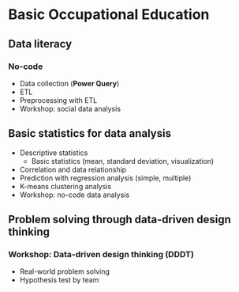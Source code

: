 # Basic Occupational Education

## Data literacy

### No-code
- Data collection (**Power Query**)
- ETL
- Preprocessing with ETL
- Workshop: social data analysis
## Basic statistics for data analysis
  - Descriptive statistics
    - Basic statistics (mean, standard deviation, visualization)
  - Correlation and data relationship
  - Prediction with regression analysis (simple, multiple)
  - K-means clustering analysis
  - Workshop: no-code data analysis
## Problem solving through data-driven design thinking
### Workshop: Data-driven design thinking (DDDT)
  - Real-world problem solving
  - Hypothesis test by team
